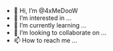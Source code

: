 - 👋 Hi, I’m @4xMeDooW
- 👀 I’m interested in ...
- 🌱 I’m currently learning ...
- 💞️ I’m looking to collaborate on ...
- 📫 How to reach me ...

<!---
4xMeDooW/4xMeDooW is a ✨ special ✨ repository because its `README.md` (this file) appears on your GitHub profile.
You can click the Preview link to take a look at your changes.
--->

